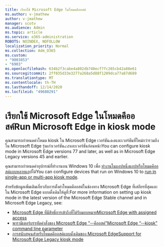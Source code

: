 ```yaml
---
title: เรียกใช้ Microsoft Edge ในโหมดคีออสค์
ms.author: v-jmathew
author: v-jmathew
manager: scotv
ms.audience: Admin
ms.topic: article
ms.service: o365-administration
ROBOTS: NOINDEX, NOFOLLOW
localization_priority: Normal
ms.collection: Adm_O365
ms.custom:
- "9003853"
- "6903"
ms.openlocfilehash: 634b2f3cabe4a802db740ecf7fc265cb42a88e61
ms.sourcegitcommit: 2ff035d33e3277a268a5d88f1209dca77a87d689
ms.translationtype: MT
ms.contentlocale: th-TH
ms.lasthandoff: 12/14/2020
ms.locfileid: "49680291"
---
```

# <a name="run-microsoft-edge-in-kiosk-mode"></a><span data-ttu-id="af41f-102">เรียกใช้ Microsoft Edge ในโหมดคีออสค์</span><span class="sxs-lookup"><span data-stu-id="af41f-102">Run Microsoft Edge in kiosk mode</span></span>

<span data-ttu-id="af41f-103">คุณสามารถกำหนดค่าโหมด kiosk ใน Microsoft Edge เวอร์ชัน๗๗และเวอร์ชันที่ใหม่กว่ารวมถึงใน Microsoft Edge รุ่นเก่าเวอร์ชัน๔๕และเวอร์ชันก่อนหน้า</span><span class="sxs-lookup"><span data-stu-id="af41f-103">You can configure kiosk mode in Microsoft Edge versions 77 and later, as well as in Microsoft Edge Legacy versions 45 and earlier.</span></span>

<span data-ttu-id="af41f-104">คุณสามารถกำหนดค่าอุปกรณ์ที่ทำงานบน Windows 10 เพื่อ [ทำงานในแอปหนึ่งแอปหรือโหมดคีออสค์แบบหลายแอ](https://go.microsoft.com/fwlink/?linkid=2133659)ปได้</span><span class="sxs-lookup"><span data-stu-id="af41f-104">You can configure devices that run on Windows 10 to [run in single-app or multi-app kiosk mode](https://go.microsoft.com/fwlink/?linkid=2133659).</span></span>

<span data-ttu-id="af41f-105">สำหรับข้อมูลเพิ่มเติมเกี่ยวกับการตั้งค่าโหมดคีออสค์ในช่องทาง Microsoft Edge ที่เสถียรที่สุดและใน Microsoft Edge แบบดั้งเดิมให้ดูที่:</span><span class="sxs-lookup"><span data-stu-id="af41f-105">For more information on setting up kiosk mode in the latest version of the Microsoft Edge Stable channel and in Microsoft Edge Legacy, see:</span></span>

- [<span data-ttu-id="af41f-106">Microsoft Edge ที่มีสิทธิ์การเข้าถึงที่ได้รับมอบหมาย</span><span class="sxs-lookup"><span data-stu-id="af41f-106">Microsoft Edge with assigned access</span></span>](https://go.microsoft.com/fwlink/?linkid=2133494)
- [<span data-ttu-id="af41f-107">พารามิเตอร์บรรทัดคำสั่งของ Microsoft Edge "--คีออสค์"</span><span class="sxs-lookup"><span data-stu-id="af41f-107">Microsoft Edge “--kiosk” command line parameter</span></span>](https://go.microsoft.com/fwlink/?linkid=2133724)
- [<span data-ttu-id="af41f-108">การสนับสนุนสำหรับโหมดคีออสค์แบบดั้งเดิมของ Microsoft Edge</span><span class="sxs-lookup"><span data-stu-id="af41f-108">Support for Microsoft Edge Legacy kiosk mode</span></span>](https://go.microsoft.com/fwlink/?linkid=2133725)
